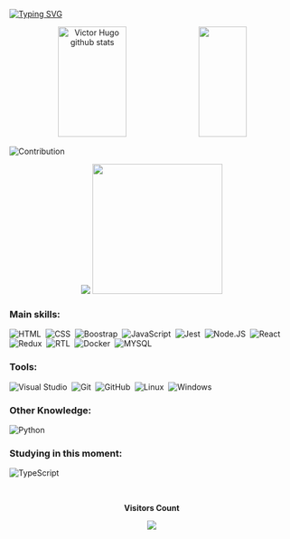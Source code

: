 [![Typing SVG](https://readme-typing-svg.herokuapp.com/?color=48CBE9&size=35&center=true&vCenter=true&width=1000&lines=Hello,+my+name+is+Victor+Hugo;I'm+21+years+old;I'm+from+Brazil;I+study+web+development+at+Trybe;Be+Welcome!+:%29)](https://git.io/typing-svg)

<div align="center">  
  <img width="49%" height="195px" src="https://github-readme-stats.vercel.app/api?username=victorftw&show_icons=true&count_private=true&hide_border=true&title_color=ED2274&icon_color=ED2274&text_color=48CBE9&bg_color=0d1117" alt="Victor Hugo github stats" />
  <img width="41%" height="195px" src="https://github-readme-stats.vercel.app/api/top-langs/?username=victorftw&layout=compact&hide_border=true&title_color=ED2274&text_color=48CBE9&bg_color=0d1117" />
</div>

![Contribution](https://activity-graph.herokuapp.com/graph?username=victorftw&theme=gotham&hide_border=true&area=true)

<div align="center" > 
  <img src="https://github-profile-trophy.vercel.app/?username=victorftw&theme=dracula&row=2&no-bg=true&column=3&margin-w=15&margin-h=15" />
  <img src="https://cdn.discordapp.com/attachments/469686256398237729/1007802796483039304/ezgif.com-gif-maker_1.gif" height="230px" />
</div>

### Main skills:
![HTML](https://img.shields.io/badge/-HTML-0D1117?style=for-the-badge&logo=html5&labelColor=0D1117)&nbsp;
![CSS](https://img.shields.io/badge/-CSS-0D1117?style=for-the-badge&logo=CSS3&logoColor=1572B6&labelColor=0D1117)&nbsp;
![Boostrap](https://img.shields.io/badge/-bootstrap-0D1117?style=for-the-badge&logo=bootstrap&labelColor=0D1117)&nbsp;
![JavaScript](https://img.shields.io/badge/-JavaScript-0D1117?style=for-the-badge&logo=javascript&labelColor=0D1117&textColor=0D1117)&nbsp;
![Jest](https://img.shields.io/badge/-jest-0D1117?style=for-the-badge&logo=jest&labelColor=0D1117)&nbsp;
![Node.JS](https://img.shields.io/badge/-Node.JS-0D1117?style=for-the-badge&logo=node.js&labelColor=0D1117&textColor=0D1117)&nbsp;
![React](https://img.shields.io/badge/-React-0D1117?style=for-the-badge&logo=react&labelColor=0D1117)&nbsp;
![Redux](https://img.shields.io/badge/-Redux-0D1117?style=for-the-badge&logo=redux&labelColor=0D1117)&nbsp;
![RTL](https://img.shields.io/badge/-RTL-0D1117?style=for-the-badge&logo=testinglibrary&labelColor=0D1117)&nbsp;
![Docker](https://img.shields.io/badge/-docker-0D1117?style=for-the-badge&logo=docker&labelColor=0D1117)&nbsp;
![MYSQL](https://img.shields.io/badge/-mysql-0D1117?style=for-the-badge&logo=mysql&labelColor=0D1117)&nbsp;


### Tools:
![Visual Studio](https://img.shields.io/badge/-Visual%20Studio%20Code-0D1117?style=for-the-badge&logo=visual-studio&logoColor=C8A2C8&labelColor=0D1117)&nbsp;
![Git](https://img.shields.io/badge/-Git-0D1117?style=for-the-badge&logo=git&labelColor=0D1117)&nbsp;
![GitHub](https://img.shields.io/badge/-GitHub-0D1117?style=for-the-badge&logo=github&labelColor=0D1117)&nbsp;
![Linux](https://img.shields.io/badge/-LINUX-0D1117?style=for-the-badge&logo=linux&labelColor=0D1117)&nbsp;
![Windows](https://img.shields.io/badge/-Windows-0D1117?style=for-the-badge&logo=windows&labelColor=0D1117)&nbsp;

### Other Knowledge:
![Python](https://img.shields.io/badge/-python-0D1117?style=for-the-badge&logo=python&logoColor=1572B6&labelColor=0D1117)&nbsp;

### Studying in this moment:
![TypeScript](https://img.shields.io/badge/-typescript-0D1117?style=for-the-badge&logo=typescript&labelColor=0D1117)&nbsp;


<div align="center">
  <br>
  <p align="center"><strong>Visitors Count</strong></p>  
  <p align="center"><img align="center" src="https://profile-counter.glitch.me/{victorftw}/count.svg" /></p> 
  <br>
</div>
